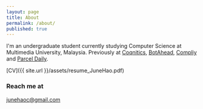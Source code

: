 ```yaml
---
layout: page
title: About
permalink: /about/
published: true
---
```

I'm an undergraduate student currently studying Computer Science at Multimedia University, Malaysia. 
Previously at [Coqnitics](http://coqnitics.com/), [BotAhead](https://botahead.com/), [Compliy](https://compliy.com/) and [Parcel Daily](https://www.parceldaily.com/).

[CV]({{ site.url }}/assets/resume_JuneHao.pdf)
### Reach me at

[junehaoc@gmail.com](mailto:junehaoc@gmail.com)
